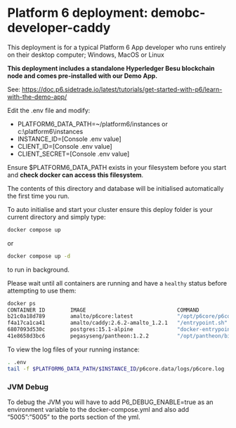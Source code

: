 # Platform 6 deployment: demobc-developer-caddy

This deployment is for a typical Platform 6 App developer who runs entirely on their desktop computer; Windows, MacOS or Linux

**This deployment includes a standalone Hyperledger Besu blockchain node and comes pre-installed with our Demo App.**

See: https://doc.p6.sidetrade.io/latest/tutorials/get-started-with-p6/learn-with-the-demo-app/

Edit the .env file and modify:

- PLATFORM6_DATA_PATH=~/platform6/instances or c:\platform6\instances
- INSTANCE_ID=[Console .env value]
- CLIENT_ID=[Console .env value]
- CLIENT_SECRET=[Console .env value]

Ensure $PLATFORM6_DATA_PATH exists in your filesystem before you start and **check docker can access this filesystem**.

The contents of this directory and database will be initialised automatically the first time you run.

To auto initialise and start your cluster ensure this deploy folder is your current directory and simply type:

```bash
docker compose up
```
or

```bash
docker compose up -d
```

to run in background.

Please wait until all containers are running and have a `healthy` status before attempting to use them:

```bash
docker ps
CONTAINER ID        IMAGE                             COMMAND                  CREATED             STATUS                             PORTS                                                                       NAMES
b21c0a18d789        amalto/p6core:latest              "/opt/p6core/p6core-…"   37 seconds ago      Up 35 seconds (healthy)            0.0.0.0:2221-2222->2221-2222/tcp, 0.0.0.0:5005->5005/tcp                    p6core
f4a17ca1ca41        amalto/caddy:2.6.2-amalto_1.2.1   "/entrypoint.sh"         38 seconds ago      Up 36 seconds (healthy)            80/tcp, 443/tcp, 0.0.0.0:8091->8091/tcp, 2019/tcp, 0.0.0.0:8483->8483/tcp   p6proxy
6807093d530c        postgres:15.1-alpine              "docker-entrypoint.s…"   38 seconds ago      Up 36 seconds (healthy)            5432/tcp                                                                    pgsql
41e8658d3bc6        pegasyseng/pantheon:1.2.2         "/opt/pantheon/bin/p…"   2 minutes ago       Up 2 minutes                       8545-8547/tcp, 30303/tcp                                                    demobc
``` 

To view the log files of your running instance:

```bash
. .env
tail -f $PLATFORM6_DATA_PATH/$INSTANCE_ID/p6core.data/logs/p6core.log
```

### JVM Debug

To debug the JVM you will have to add P6_DEBUG_ENABLE=true as an environment variable to the docker-compose.yml and also add “5005”:”5005” to the ports section of the yml.
